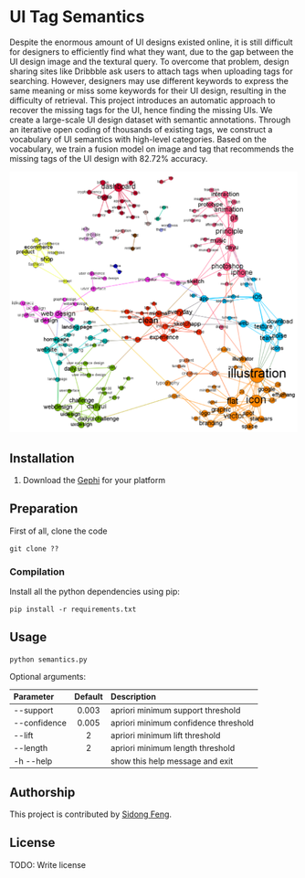# UI Tag Semantics

Despite the enormous amount of UI designs existed online, it is still difficult for designers to efficiently find what they want, due to the gap between the UI design image and the textural query. To overcome that problem, design sharing sites like Dribbble ask users to attach tags when uploading tags for searching. However, designers may use different keywords to express the same meaning or miss some keywords for their UI design, resulting in the difficulty of retrieval. This project introduces an automatic approach to recover the missing tags for the UI, hence finding the missing UIs. We create a large-scale UI design dataset with semantic annotations. Through an iterative open coding of thousands of existing tags, we construct a vocabulary of UI semantics with high-level categories. Based on the vocabulary, we train a fusion model on image and tag that recommends the missing tags of the UI design with 82.72% accuracy. 

<!-- <div style="color:#0000FF" align="center">
<img src="figures/UItags.png" width="230"/> 
</div> -->

![UI-related tags association graph](/figures/UItags.png)

## Installation

1. Download the [Gephi](https://gephi.org/) for your platform

## Preparation

First of all, clone the code
```
git clone ??
```

### Compilation

Install all the python dependencies using pip:
```
pip install -r requirements.txt
```

## Usage

```
python semantics.py
```

Optional arguments: 

| Parameter                 | Default       | Description   |	
| :------------------------ |:-------------:| :-------------|
| --support  	            | 0.003         | apriori minimum support threshold
| --confidence              |0.005          | apriori minimum confidence threshold
| --lift 		            |2           	| apriori minimum lift threshold
| --length                |   2        | apriori minimum length threshold
| -h --help                 |               | show this help message and exit

## Authorship

This project is contributed by [Sidong Feng](https://github.com/u6063820).

## License

TODO: Write license